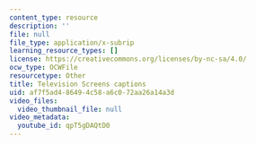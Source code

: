 ```yaml
---
content_type: resource
description: ''
file: null
file_type: application/x-subrip
learning_resource_types: []
license: https://creativecommons.org/licenses/by-nc-sa/4.0/
ocw_type: OCWFile
resourcetype: Other
title: Television Screens captions
uid: af7f5ad4-8649-4c58-a6c0-72aa26a14a3d
video_files:
  video_thumbnail_file: null
video_metadata:
  youtube_id: qpT5gDAQtD0
---
```

